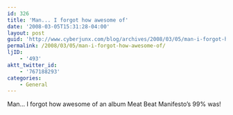 ```yaml
---
id: 326
title: 'Man... I forgot how awesome of'
date: '2008-03-05T15:31:28-04:00'
layout: post
guid: 'http://www.cyberjunx.com/blog/archives/2008/03/05/man-i-forgot-how-awesome-of/'
permalink: /2008/03/05/man-i-forgot-how-awesome-of/
ljID:
    - '493'
aktt_twitter_id:
    - '767188293'
categories:
    - General
---
```


Man… I forgot how awesome of an album Meat Beat Manifesto’s 99% was!